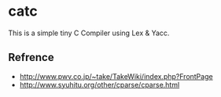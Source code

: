 # catc

This is a simple tiny C Compiler using Lex & Yacc.

## Refrence
- http://www.pwv.co.jp/~take/TakeWiki/index.php?FrontPage
- http://www.syuhitu.org/other/cparse/cparse.html
